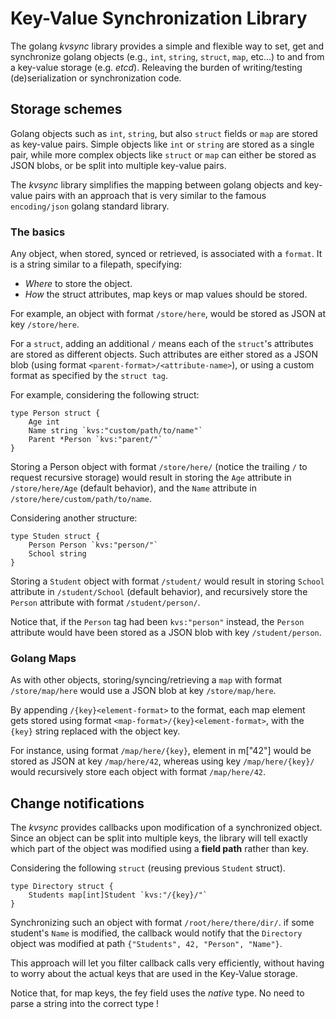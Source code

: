 # Key-Value Synchronization Library

The golang *kvsync* library provides a simple and flexible way to set, get and synchronize golang objects (e.g., `int`, `string`, `struct`, `map`, etc...) to and from a key-value storage (e.g. *etcd*). Releaving the burden of writing/testing (de)serialization or synchronization code.

## Storage schemes

Golang objects such as `int`, `string`, but also `struct` fields or `map` are stored as key-value pairs. Simple objects like `int` or `string` are stored as a single pair, while more complex objects like `struct` or `map` can either be stored as JSON blobs, or be split into multiple key-value pairs.

The *kvsync* library simplifies the mapping between golang objects and key-value pairs with an approach that is very similar to the famous `encoding/json` golang standard library.

### The basics

Any object, when stored, synced or retrieved, is associated with a `format`. It is a string similar to a filepath, specifying:

- *Where* to store the object.
- *How* the struct attributes, map keys or map values should be stored.

For example, an object with format `/store/here`, would be stored as JSON at key `/store/here`.

For a `struct`, adding an additional `/` means each of the `struct`'s attributes are stored as different objects. Such attributes are either stored as a JSON blob (using format `<parent-format>/<attribute-name>`), or using a custom format as specified by the `struct tag`. 

For example, considering the following struct:

```
type Person struct {
	Age int
	Name string `kvs:"custom/path/to/name"`
	Parent *Person `kvs:"parent/"`
}
```

Storing a Person object with format `/store/here/` (notice the trailing `/` to request recursive storage) would result in storing the `Age` attribute in `/store/here/Age` (default behavior), and the `Name` attribute in `/store/here/custom/path/to/name`.

Considering another structure:

```
type Studen struct {
	Person Person `kvs:"person/"`
	School string
}
```

Storing a `Student` object with format `/student/` would result in storing `School` attribute in `/student/School` (default behavior), and recursively store the `Person` attribute with format `/student/person/`.

Notice that, if the `Person` tag had been `kvs:"person"` instead, the `Person` attribute would have been stored as a JSON blob with key `/student/person`.


### Golang Maps

As with other objects, storing/syncing/retrieving a `map` with format `/store/map/here` would use a JSON blob at key `/store/map/here`.

By appending `/{key}<element-format>` to the format, each map element gets stored using format `<map-format>/{key}<element-format>`, with the `{key}` string replaced with the object key.

For instance, using format `/map/here/{key}`, element in m["42"] would be stored as JSON at key `/map/here/42`, whereas using key `/map/here/{key}/` would recursively store each object with format `/map/here/42`.


## Change notifications

The *kvsync* provides callbacks upon modification of a synchronized object. Since an object can be split into multiple keys, the library will tell exactly which part of the object was modified using a **field path** rather than key.

Considering the following `struct` (reusing previous `Student` struct).

```
type Directory struct {
	Students map[int]Student `kvs:"/{key}/"`
}
```

Synchronizing such an object with format `/root/here/there/dir/`. if some student's `Name` is modified, the callback would notify that the `Directory` object was modified at path `{"Students", 42, "Person", "Name"}`.

This approach will let you filter callback calls very efficiently, without having to worry about the actual keys that are used in the Key-Value storage.

Notice that, for map keys, the fey field uses the *native* type. No need to parse a string into the correct type !
